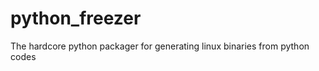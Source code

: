 python_freezer
==============

The hardcore python packager for generating linux binaries from python codes
